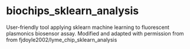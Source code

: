 # biochips_sklearn_analysis
User-friendly tool applying sklearn machine learning to fluorescent plasmonics biosensor assay. Modified and adapted with permission from from fjdoyle2002/lyme_chip_sklearn_analysis
